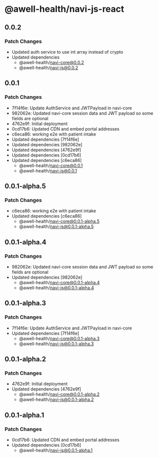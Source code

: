 # @awell-health/navi-js-react

## 0.0.2

### Patch Changes

- Updated auth service to use int array instead of crypto
- Updated dependencies
  - @awell-health/navi-core@0.0.2
  - @awell-health/navi-js@0.0.2

## 0.0.1

### Patch Changes

- 7f14f6e: Update AuthService and JWTPayload in navi-core
- 982062e: Updated navi-core session data and JWT payload so some fields are optional
- 4762e9f: Initial deployment
- 0cd17b6: Updated CDN and embed portal addresses
- c6eca86: working e2e with patient intake
- Updated dependencies [7f14f6e]
- Updated dependencies [982062e]
- Updated dependencies [4762e9f]
- Updated dependencies [0cd17b6]
- Updated dependencies [c6eca86]
  - @awell-health/navi-core@0.0.1
  - @awell-health/navi-js@0.0.1

## 0.0.1-alpha.5

### Patch Changes

- c6eca86: working e2e with patient intake
- Updated dependencies [c6eca86]
  - @awell-health/navi-core@0.0.1-alpha.5
  - @awell-health/navi-js@0.0.1-alpha.5

## 0.0.1-alpha.4

### Patch Changes

- 982062e: Updated navi-core session data and JWT payload so some fields are optional
- Updated dependencies [982062e]
  - @awell-health/navi-core@0.0.1-alpha.4
  - @awell-health/navi-js@0.0.1-alpha.4

## 0.0.1-alpha.3

### Patch Changes

- 7f14f6e: Update AuthService and JWTPayload in navi-core
- Updated dependencies [7f14f6e]
  - @awell-health/navi-core@0.0.1-alpha.3
  - @awell-health/navi-js@0.0.1-alpha.3

## 0.0.1-alpha.2

### Patch Changes

- 4762e9f: Initial deployment
- Updated dependencies [4762e9f]
  - @awell-health/navi-core@0.0.1-alpha.2
  - @awell-health/navi-js@0.0.1-alpha.2

## 0.0.1-alpha.1

### Patch Changes

- 0cd17b6: Updated CDN and embed portal addresses
- Updated dependencies [0cd17b6]
  - @awell-health/navi-js@0.0.1-alpha.1
